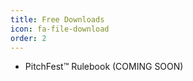 ```yaml
---
title: Free Downloads
icon: fa-file-download
order: 2
---
```


* PitchFest™ Rulebook (COMING SOON)

